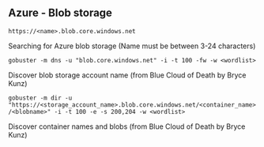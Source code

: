 ## Azure - Blob storage

```https://<name>.blob.core.windows.net```

Searching for Azure blob storage (Name must be between 3-24 characters)

```gobuster -m dns -u "blob.core.windows.net" -i -t 100 -fw -w <wordlist>```

Discover blob storage account name (from Blue Cloud of Death by Bryce Kunz)

```gobuster -m dir -u "https://<storage_account_name>.blob.core.windows.net/<container_name>/<blobname>" -i -t 100 -e -s 200,204 -w <wordlist>```

Discover container names and blobs (from Blue Cloud of Death by Bryce Kunz)

